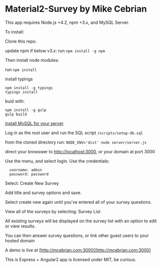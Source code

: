 # Material2-Survey by Mike Cebrian

This app requires Node.js +4.2, npm +3.x, and MySQL Server.

To install:

Clone this repo.

update npm if below v3.x:
run `npm install -g npm`

Then install node modules:

run `npm install`

install typings

```
npm install -g typings
typings install
```

buid with:

```
npm install -g gulp
gulp build
```

[install MySQL for your server](http://dev.mysql.com/doc/refman/5.7/en/installing.html).

Log in as the root user and run the SQL script `/scripts/setup-db.sql`

from the cloned directory run: `NODE_ENV='dist' node server/server.js`

direct your browswer to [http://localhost:3000](http://localhost:3000), or your domain at port 3000

Use the menu, and select login.
Use the credentials:
```
  username: admin
  password: password
```

Select: Create New Survey

Add title and survey options and save.

Select create new again until you've entered all of your survey questions.

View all of the surveys by selecting: Survey List

All existing surveys will be displayed on the survey list with an option to edit or view results.

You can then answer survey questions, or link other guest users to your hosted domain

A demo is live at [http://mcebrian.com:3000](http://mcebrian.com:3000)

This is Express + Angular2 app is licensed under MIT, be curious.
